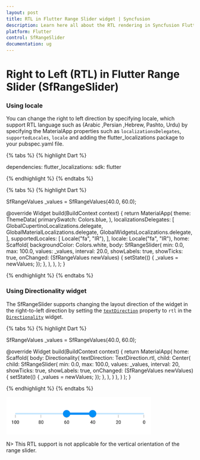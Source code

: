 ```yaml
---
layout: post
title: RTL in Flutter Range Slider widget | Syncfusion
description: Learn here all about the RTL rendering in Syncfusion Flutter Range Slider (SfRangeSlider) widget and more.
platform: Flutter
control: SfRangeSlider
documentation: ug
---
```


# Right to Left (RTL) in Flutter Range Slider (SfRangeSlider)

### Using locale

You can change the right to left direction by specifying locale, which support RTL language such as (Arabic ,Persian ,Hebrew, Pashto, Urdu) by specifying the MaterialApp properties such as `localizationsDelegates`, `supportedLocales`, `locale` and adding the flutter_localizations package to your pubspec.yaml file.

{% tabs %}
{% highlight Dart %}

dependencies:
  flutter_localizations:
    sdk: flutter

{% endhighlight %}
{% endtabs %}

{% tabs %}
{% highlight Dart %}

SfRangeValues _values = SfRangeValues(40.0, 60.0);

@override
Widget build(BuildContext context) {
  return MaterialApp(
    theme: ThemeData(
      primarySwatch: Colors.blue,
    ),
    localizationsDelegates: [
      GlobalCupertinoLocalizations.delegate,
      GlobalMaterialLocalizations.delegate,
      GlobalWidgetsLocalizations.delegate,
    ],
    supportedLocales: [
      Locale("fa", "IR"),
    ],
    locale: Locale("fa", "IR"),
    home: Scaffold(
      backgroundColor: Colors.white,
      body: SfRangeSlider(
        min: 0.0,
        max: 100.0,
        values: _values,
        interval: 20.0,
        showLabels: true,
        showTicks: true,
        onChanged: (SfRangeValues newValues) {
          setState(() {
            _values = newValues;
          });
        },
      ),
    ),
  );
}

{% endhighlight %}
{% endtabs %}

### Using Directionality widget

The SfRangeSlider supports changing the layout direction of the widget in the right-to-left direction by setting the [`textDirection`](https://api.flutter.dev/flutter/widgets/Directionality/textDirection.html) property to `rtl` in the [`Directionality`](https://api.flutter.dev/flutter/widgets/Directionality-class.html) widget.

{% tabs %}
{% highlight Dart %}

SfRangeValues _values = SfRangeValues(40.0, 60.0);

@override
Widget build(BuildContext context) {
    return MaterialApp(
        home: Scaffold(
            body: Directionality(
              textDirection: TextDirection.rtl,
              child: Center(
                child: SfRangeSlider(
                  min: 0.0,
                  max: 100.0,
                  values: _values,
                  interval: 20,
                  showTicks: true,
                  showLabels: true,
                  onChanged: (SfRangeValues newValues){
                    setState(() {
                      _values = newValues;
                    });
                  },
                ),
              )
            ),
        )
    );
}

{% endhighlight %}
{% endtabs %}

![RTL support](images/right-to-left/right-to-left-support.png)

N> This RTL support is not applicable for the vertical orientation of the range slider.

